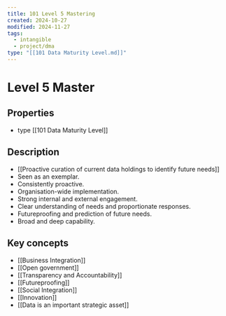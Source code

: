 ```yaml
---
title: 101 Level 5 Mastering
created: 2024-10-27
modified: 2024-11-27
tags:
  - intangible
  - project/dma
type: "[[101 Data Maturity Level.md]]"
---
```

# Level 5 Master
## Properties
- type [[101 Data Maturity Level]]
## Description
- [[Proactive curation of current data holdings to identify future needs]]
- Seen as an exemplar.
- Consistently proactive.
- Organisation-wide implementation.
- Strong internal and external engagement.
- Clear understanding of needs and proportionate responses.
- Futureproofing and prediction of future needs.
- Broad and deep capability.

## Key concepts
- [[Business Integration]]
- [[Open government]]
- [[Transparency and Accountability]]
- [[Futureproofing]]
- [[Social Integration]]
- [[Innovation]]
- [[Data is an important strategic asset]]
